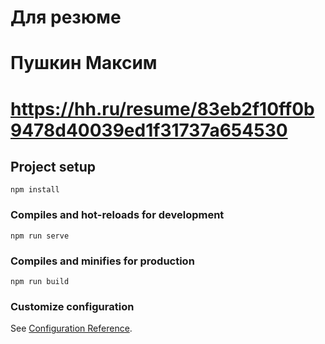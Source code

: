 #  Для резюме

# Пушкин Максим
# https://hh.ru/resume/83eb2f10ff0b9478d40039ed1f31737a654530

## Project setup
```
npm install
```

### Compiles and hot-reloads for development
```
npm run serve
```

### Compiles and minifies for production
```
npm run build
```

### Customize configuration
See [Configuration Reference](https://cli.vuejs.org/config/).
